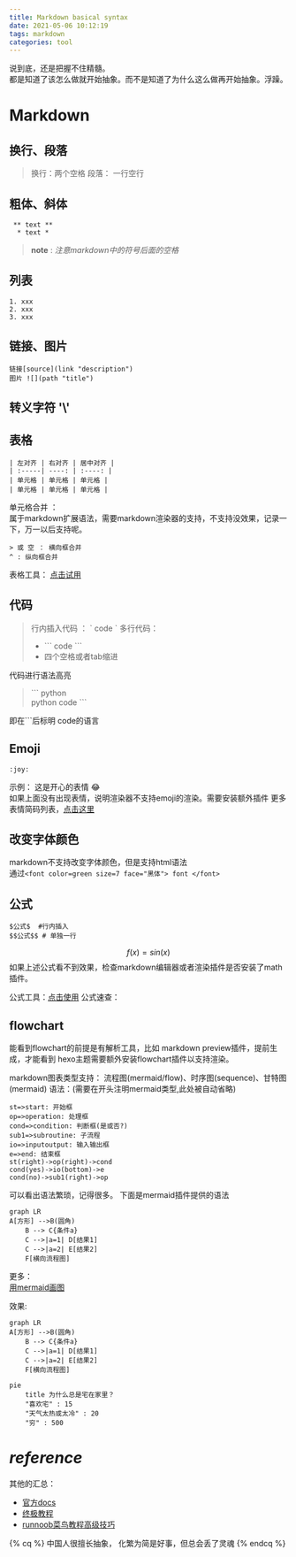 ```yaml
---
title: Markdown basical syntax
date: 2021-05-06 10:12:19
tags: markdown
categories: tool
---
```



说到底，还是把握不住精髓。  
都是知道了该怎么做就开始抽象。而不是知道了为什么这么做再开始抽象。浮躁。 


# Markdown

## 换行、段落
> 换行：两个空格
> 段落： 一行空行

## 粗体、斜体
``` 
 ** text ** 
  * text * 
```
> **note** : *注意markdown中的符号后面的空格*

## 列表
```
1. xxx
2. xxx
3. xxx
```

## 链接、图片

```
链接[source](link "description")
图片 ![](path "title")
```

## 转义字符 '\\'

## 表格
```
| 左对齐 | 右对齐 | 居中对齐 |
| :-----| ----: | :----: |
| 单元格 | 单元格 | 单元格 |
| 单元格 | 单元格 | 单元格 |
```
单元格合并 ：  
属于markdown扩展语法，需要markdown渲染器的支持，不支持没效果，记录一下，万一以后支持呢。
```
> 或 空 ： 横向框合并
^ : 纵向框合并
```
表格工具： [点击试用](https://kz16.top/ckeditor/)

## 代码

> 行内插入代码 ： \` code \`
> 多行代码：
> - \`\`\` code  \`\`\`
> - 四个空格或者tab缩进

代码进行语法高亮
>\`\`\` python  
> python code
>\`\`\`  

即在\`\`\`后标明 code的语言  

## Emoji

` :joy: ` 

示例： 这是开心的表情 :joy:    
如果上面没有出现表情，说明渲染器不支持emoji的渲染。需要安装额外插件
更多表情简码列表，[点击这里](https://gist.github.com/rxaviers/7360908)

## 改变字体颜色

markdown不支持改变字体颜色，但是支持html语法  
通过`<font color=green size=7 face="黑体"> font </font>`

## 公式
```
$公式$  #行内插入
$$公式$$ # 单独一行
```
$$ f(x)=sin(x)$$
如果上述公式看不到效果，检查markdown编辑器或者渲染插件是否安装了math插件。

公式工具：[点击使用](https://kz16.top/latex/symbol/)
公式速查：

## flowchart
能看到flowchart的前提是有解析工具，比如 markdown preview插件，提前生成，才能看到
hexo主题需要额外安装flowchart插件以支持渲染。

markdown图表类型支持： 流程图(mermaid/flow)、时序图(sequence)、甘特图(mermaid) 
语法：(需要在开头注明mermaid类型,此处被自动省略)
```
st=>start: 开始框
op=>operation: 处理框
cond=>condition: 判断框(是或否?)
sub1=>subroutine: 子流程
io=>inputoutput: 输入输出框
e=>end: 结束框
st(right)->op(right)->cond
cond(yes)->io(bottom)->e
cond(no)->sub1(right)->op
```
可以看出语法繁琐，记得很多。
下面是mermaid插件提供的语法
```
graph LR
A[方形] -->B(圆角)
    B --> C{条件a}
    C -->|a=1| D[结果1]
    C -->|a=2| E[结果2]
    F[横向流程图]
```
更多：   
[用mermaid画图](https://zhuanlan.zhihu.com/p/355997933)

效果:
```mermaid
graph LR
A[方形] -->B(圆角)
    B --> C{条件a}
    C -->|a=1| D[结果1]
    C -->|a=2| E[结果2]
    F[横向流程图]
```
```mermaid
pie
    title 为什么总是宅在家里？
    "喜欢宅" : 15
    "天气太热或太冷" : 20
    "穷" : 500
```


# ***reference***

其他的汇总： 
 - [官方docs](https://markdown.com.cn/)
 - [终极教程](https://kz16.top/md/#markdown%E7%BB%88%E6%9E%81%E6%95%99%E7%A8%8B)
 - [runnoob菜鸟教程高级技巧](https://www.runoob.com/markdown/md-advance.html)
 

{% cq %} 中国人很擅长抽象， 化繁为简是好事，但总会丢了灵魂 {% endcq %}